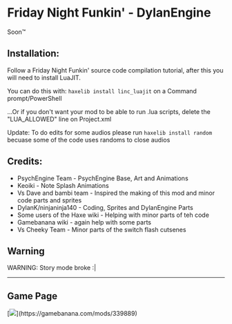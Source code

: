 # Friday Night Funkin' - DylanEngine
Soon:tm:

## Installation:
Follow a Friday Night Funkin' source code compilation tutorial, after this you will need to install LuaJIT.

You can do this with: `haxelib install linc_luajit` on a Command prompt/PowerShell

...Or if you don't want your mod to be able to run .lua scripts, delete the "LUA_ALLOWED" line on Project.xml

Update: To do edits for some audios please run `haxelib install random` becuase some of the code uses randoms to close audios

## Credits:
* PsychEngine Team - PsychEngine Base, Art and Animations
* Keoiki - Note Splash Animations
* Vs Dave and bambi team - Inspired the making of this mod and minor code parts and sprites
* DylanK/ninjaninja140 - Coding, Sprites and DylanEngine Parts
* Some users of the Haxe wiki - Helping with minor parts of teh code
* Gamebanana wiki - again help with some parts
* Vs Cheeky Team - Minor parts of the switch flash cutsenes

## Warning

WARNING: Story mode broke :|
_____________________________________

## Game Page

[![]("https://gamebanana.com/mods/embeddables/339889?type=large")](https://gamebanana.com/mods/339889)
